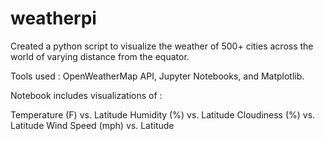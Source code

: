 # weatherpi
Created a python script to visualize the weather of 500+ cities across the world of varying distance from the equator. 

Tools used : OpenWeatherMap API, Jupyter Notebooks, and Matplotlib.


Notebook includes visualizations of : 


Temperature (F) vs. Latitude
Humidity (%) vs. Latitude
Cloudiness (%) vs. Latitude
Wind Speed (mph) vs. Latitude




